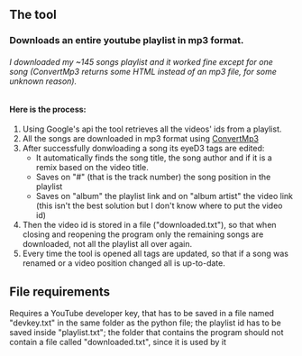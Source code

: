 ## The tool
### Downloads an entire youtube playlist in mp3 format.
###### I downloaded my ~145 songs playlist and it worked fine except for one song (ConvertMp3 returns some HTML instead of an mp3 file, for some unknown reason).  
  
#### Here is the process:  

1. Using Google's api the tool retrieves all the videos' ids from a playlist.
2. All the songs are downloaded in mp3 format using [ConvertMp3](https://convertmp3.io)
3. After successfully donwloading a song its eyeD3 tags are edited:
   * It automatically finds the song title, the song author and if it is a remix based on the video title.
   * Saves on "#" (that is the track number) the song position in the playlist
   * Saves on "album" the playlist link and on "album artist" the video link (this isn't the best solution but I don't know where to put the video id)
4. Then the video id is stored in a file ("downloaded.txt"), so that when closing and reopening the program only the remaining songs are downloaded, not all the playlist all over again.
5. Every time the tool is opened all tags are updated, so that if a song was renamed or a video position changed all is up-to-date.  
  
## File requirements
Requires a YouTube developer key, that has to be saved in a file named "devkey.txt" in the same folder as the python file; the playlist id has to be saved inside "playlist.txt"; the folder that contains the program should not contain a file called "downloaded.txt", since it is used by it
